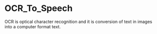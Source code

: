 # OCR_To_Speech

OCR is optical character recognition
and it is conversion of text in images into a computer format text.
